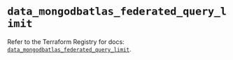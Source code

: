 # `data_mongodbatlas_federated_query_limit`

Refer to the Terraform Registry for docs: [`data_mongodbatlas_federated_query_limit`](https://registry.terraform.io/providers/mongodb/mongodbatlas/1.18.1/docs/data-sources/federated_query_limit).
